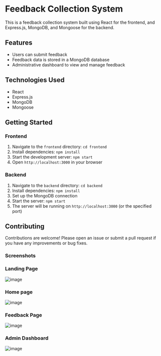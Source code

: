# Feedback Collection System

This is a feedback collection system built using React for the frontend, and Express.js, MongoDB, and Mongoose for the backend.

## Features

- Users can submit feedback
- Feedback data is stored in a MongoDB database
- Administrative dashboard to view and manage feedback

## Technologies Used

- React
- Express.js
- MongoDB
- Mongoose

## Getting Started

### Frontend

1. Navigate to the `frontend` directory: `cd frontend`
2. Install dependencies: `npm install`
3. Start the development server: `npm start`
4. Open `http://localhost:3000` in your browser

### Backend

1. Navigate to the `backend` directory: `cd backend`
2. Install dependencies: `npm install`
3. Set up the MongoDB connection
4. Start the server: `npm start`
5. The server will be running on `http://localhost:3000` (or the specified port)

## Contributing

Contributions are welcome! Please open an issue or submit a pull request if you have any improvements or bug fixes.

### Screenshots

### Landing Page
![image](https://github.com/RohitM1518/Feedback-Project/assets/145917472/e2e0f84e-07c0-442f-88c0-087e0e6e59bd)

### Home page
![image](https://github.com/RohitM1518/Feedback-Project/assets/145917472/a18ca85d-fbab-4776-8b6e-08cfd8acd034)

### Feedback Page
![image](https://github.com/RohitM1518/Feedback-Project/assets/145917472/1ee16237-eb42-439d-847e-04cffe7f4762)

### Admin Dashboard
![image](https://github.com/RohitM1518/Feedback-Project/assets/145917472/da440b1d-6990-4ace-9a60-037be3355f51)




